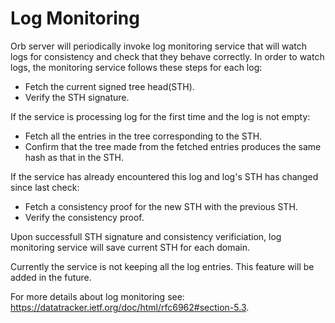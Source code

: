 # Log Monitoring

Orb server will periodically invoke log monitoring service that will watch logs for consistency 
and check that they behave correctly.
In order to watch logs, the monitoring service follows these steps for each log:
- Fetch the current signed tree head(STH).
- Verify the STH signature.

If the service is processing log for the first time and the log is not empty:
- Fetch all the entries in the tree corresponding to the STH. 
- Confirm that the tree made from the fetched entries produces the same hash as that in the STH. 

If the service has already encountered this log and log's STH has changed since last check:
- Fetch a consistency proof for the new STH with the previous STH.
- Verify the consistency proof.

Upon successfull STH signature and consistency verificiation, log monitoring service will 
save current STH for each domain.

Currently the service is not keeping all the log entries. This feature will be added in the future.

For more details about log monitoring see: https://datatracker.ietf.org/doc/html/rfc6962#section-5.3.
